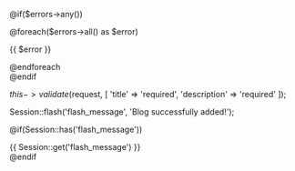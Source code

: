 @if($errors->any())
<div class="alert alert-danger">
    @foreach($errors->all() as $error)
        <p>{{ $error }}</p>
    @endforeach
</div>
@endif

$this->validate($request, [
    'title' => 'required',
    'description' => 'required'
]);

Session::flash('flash_message', 'Blog successfully added!');

@if(Session::has('flash_message'))
    <div class="alert alert-success">
        {{ Session::get('flash_message') }}
    </div>
@endif